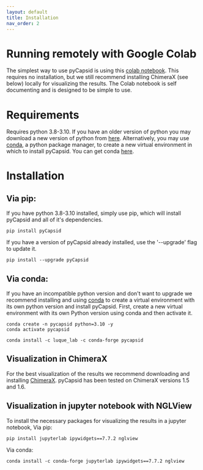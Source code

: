 ```yaml
---
layout: default
title: Installation
nav_order: 2
---
```


# Running remotely with Google Colab
The simplest way to use pyCapsid is using this [colab notebook](https://colab.research.google.com/github/luquelab/pyCapsid/blob/main/notebooks/pyCapsid_colab_notebook.ipynb).
This requires no installation, but we still recommend installing ChimeraX (see below) locally for visualizing the results.
The Colab notebook is self documenting and is designed to be simple to use.

# Requirements
Requires python 3.8-3.10. If you have an older version of python you may download a new version of python from 
[here](https://www.python.org/downloads/). Alternatively, you may use 
[conda](https://docs.conda.io/projects/conda/en/stable/), a python package manager, to create a new virtual environment
in which to install pyCapsid. You can get conda [here](https://docs.conda.io/en/latest/miniconda.html).

# Installation

## Via pip:
If you have python 3.8-3.10 installed, simply use pip, which will install pyCapsid and all of it's dependencies.
~~~~
pip install pyCapsid
~~~~
If you have a version of pyCapsid already installed, use the '--upgrade' flag to update it.
~~~~
pip install --upgrade pyCapsid
~~~~

## Via conda:
If you have an incompatible python version and don't want to upgrade we recommend installing and using [conda](https://docs.conda.io/en/latest/miniconda.html) 
to create a virtual environment with its own python version and install pyCapsid. First, create a new virtual environment 
with its own Python version using conda and then activate it.
~~~~
conda create -n pycapsid python=3.10 -y
conda activate pycapsid
~~~~
~~~~
conda install -c luque_lab -c conda-forge pycapsid
~~~~

## Visualization in ChimeraX
For the best visualization of the results we recommend downloading and installing [ChimeraX](https://www.cgl.ucsf.edu/chimerax/download.html).
pyCapsid has been tested on ChimeraX versions 1.5 and 1.6.

## Visualization in jupyter notebook with NGLView
To install the necessary packages for visualizing the results in a jupyter notebook, 
Via pip:
~~~~
pip install jupyterlab ipywidgets==7.7.2 nglview
~~~~

Via conda:
~~~~
conda install -c conda-forge jupyterlab ipywidgets==7.7.2 nglview
~~~~


